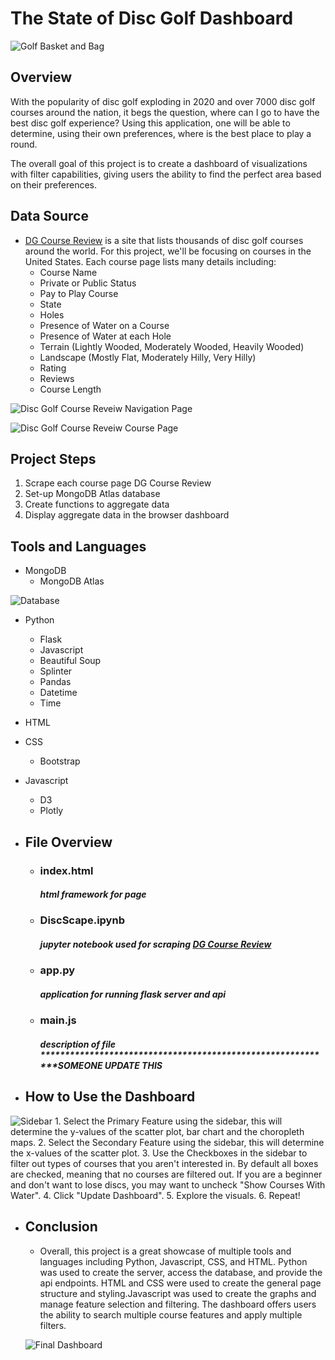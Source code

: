 # The State of Disc Golf Dashboard
![Golf Basket and Bag](FinalImages/HeaderImage.jpg)
## Overview

With the popularity of disc golf exploding in 2020 and over 7000 disc golf courses around the nation, it begs the question, where can I go to have the best disc golf experience? Using this application, one will be able to determine, using their own preferences, where is the best place to play a round.

The overall goal of this project is to create a dashboard of visualizations with filter capabilities, giving users the ability to find the perfect area based on their preferences.

## Data Source
- [DG Course Review](https://www.dgcoursereview.com/) is a site that lists thousands of disc golf courses around the world. For this project, we'll be focusing on courses in the United States. Each course page lists many details including:
    - Course Name
    - Private or Public Status
    - Pay to Play Course
    - State
    - Holes
    - Presence of Water on a Course
    - Presence of Water at each Hole
    - Terrain (Lightly Wooded, Moderately Wooded, Heavily Wooded)
    - Landscape (Mostly Flat, Moderately Hilly, Very Hilly)
    - Rating
    - Reviews
    - Course Length
    
![Disc Golf Course Reveiw Navigation Page](FinalImages/DGCR1.PNG)

![Disc Golf Course Reveiw Course Page](FinalImages/DGCR2.PNG)

## Project Steps
1. Scrape each course page DG Course Review
2. Set-up MongoDB Atlas database
3. Create functions to aggregate data
4. Display aggregate data in the browser dashboard

## Tools and Languages
- MongoDB
    - MongoDB Atlas
    
![Database](FinalImages/MongoDB.PNG)

- Python
    - Flask
    - Javascript
    - Beautiful Soup
    - Splinter
    - Pandas
    - Datetime
    - Time
- HTML
- CSS
  - Bootstrap
- Javascript
  - D3
  - Plotly

- ## File Overview
  - ### index.html
    ##### *html framework for page*
  - ### DiscScape.ipynb
    ##### *jupyter notebook used for scraping [DG Course Review](https://www.dgcoursereview.com/)*
  - ### app.py
    ##### *application for running flask server and api*
  - ### main.js
    ##### *description of file* ************************************************************SOMEONE UPDATE THIS

- ## How to Use the Dashboard

![Sidebar](FinalImages/Sidebar.PNG)
    1. Select the Primary Feature using the sidebar, this will determine the y-values of the scatter plot, bar chart and the choropleth maps.
    2. Select the Secondary Feature using the sidebar, this will determine the x-values of the scatter plot.
    3. Use the Checkboxes in the sidebar to filter out types of courses that you aren't interested in. By default all boxes are checked, meaning that no courses are filtered out. If you are a beginner and don't want to lose discs, you may want to uncheck "Show Courses With Water".
    4. Click "Update Dashboard".
    5. Explore the visuals.
    6. Repeat!

- ## Conclusion
    - Overall, this project is a great showcase of multiple tools and languages including Python, Javascript, CSS, and HTML. Python was used to create the server, access the database, and provide the api endpoints. HTML and CSS were used to create the general page structure and styling.Javascript was used to create the graphs and manage feature selection and filtering. The dashboard offers users the ability to search multiple course features and apply multiple filters.
    
    ![Final Dashboard](FinalImages/PageSnip.PNG)
